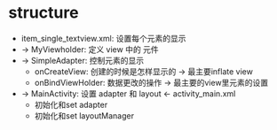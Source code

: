 # structure
- item_single_textview.xml: 设置每个元素的显示
- -> MyViewholder: 定义 view 中的 元件
- -> SimpleAdapter: 控制元素的显示
    - onCreateView: 创建的时候是怎样显示的 -> 最主要inflate view
    - onBindViewHolder: 数据更改的操作 -> 最主要的view里元素的设置
- -> MainActivity: 设置 adapter 和 layout <- activity_main.xml
    - 初始化和set adapter 
    - 初始化和set layoutManager
